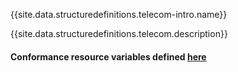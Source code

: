 {{site.data.structuredefinitions.telecom-intro.name}}

{{site.data.structuredefinitions.telecom.description}}

#### Conformance resource variables defined [here](http://wiki.hl7.org/index.php?title=IG_Publisher_Documentation#Jekyll)
